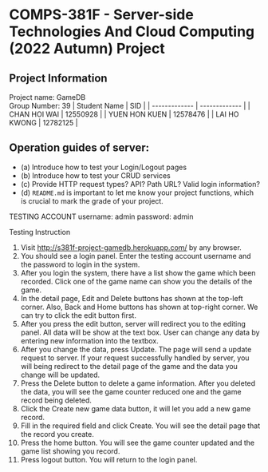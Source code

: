 # COMPS-381F - Server-side Technologies And Cloud Computing (2022 Autumn) Project

## Project Information
Project name: GameDB \
Group Number: 39
| Student Name | SID |
| ------------- | ------------- |
| CHAN HOI WAI  | 12550928 |
| YUEN HON KUEN | 12578476 |
| LAI HO KWONG  | 12782125 |

## Operation guides of server:
* (a) Introduce how to test your Login/Logout pages
* (b) Introduce how to test your CRUD services
* (c) Provide HTTP request types? API? Path URL? Valid login information?
* (d) `README.md` is important to let me know your project functions, which is crucial to mark the grade of your project.

TESTING ACCOUNT
username: admin
password: admin

Testing Instruction
1. Visit http://s381f-project-gamedb.herokuapp.com/ by any browser.
2. You should see a login panel. Enter the testing account username and the password to login in the system.
3. After you login the system, there have a list show the game which been recorded. Click one of the game name can show you the details of the game.
4. In the detail page, Edit and Delete buttons has shown at the top-left corner. Also, Back and Home buttons has shown at top-right corner. We can try to click the edit button first.
5. After you press the edit button, server will redirect you to the editing panel. All data will be show at the text box. User can change any data by entering new information into the textbox. 
6. After you change the data, press Update. The page will send a update request to server. If your request successfully handled by server, you will being redirect to the detail page of the game and the data you change will be updated.
7. Press the Delete button to delete a game information. After you deleted the data, you will see the game counter reduced one and the game record being deleted.
8. Click the Create new game data button, it will let you add a new game record.
9. Fill in the required field and click Create. You will see the detail page that the record you create.
10. Press the home button. You will see the game counter updated and the game list showing you record.
11. Press logout button. You will return to the login panel.

